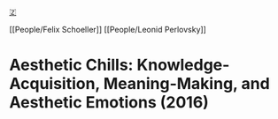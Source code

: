 [🇿](zotero://select/library/items/NZNUL3GM)

[[People/Felix Schoeller]] [[People/Leonid Perlovsky]] 
# Aesthetic Chills: Knowledge-Acquisition, Meaning-Making, and Aesthetic Emotions (2016)

